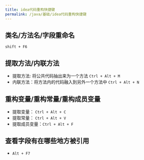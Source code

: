 ```yaml
---
title: idea代码重构快捷键
permalink: /java/基础/idea代码重构快捷键
---
```



## 类名/方法名/字段重命名

`shift + F6`

## 提取方法/内联方法

* 提取方法: 将公共代码抽出来为一个方法
  `Ctrl + Alt + M`
* 内联方法：将方法内的代码融入到另外一个方法中
  `Ctrl + Alt + N`
  
## 重构变量/重构常量/重构成员变量

* 提取变量： `Ctrl + Alt + C`
* 提取常量： `Ctrl + Alt + V`
* 提取成员变量：`Ctrl + Alt + F`


## 查看字段有在哪些地方被引用

* `Alt + F7`


